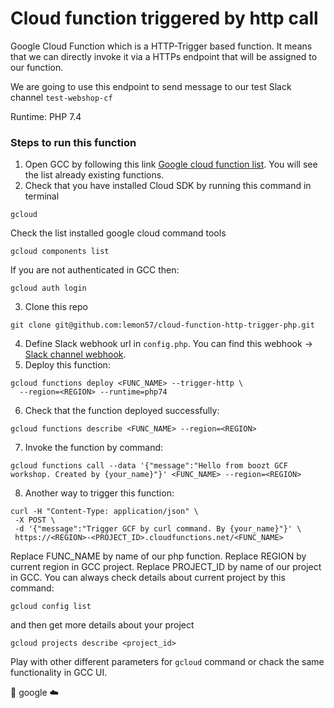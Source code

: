 # Cloud function triggered by http call 
Google Cloud Function which is a HTTP-Trigger based function. It means that we can directly invoke it via a HTTPs endpoint that will be assigned to our function.

We are going to use this endpoint to send message to our test Slack channel `test-webshop-cf`

Runtime: PHP 7.4

### Steps to run this function
1.  Open GCC by following this link [Google cloud function list](https://console.cloud.google.com/functions/list).
You will see the list already existing functions.
2. Check that you have installed Cloud SDK by running this command in terminal
```
gcloud
```
Check the list installed google cloud command tools
```
gcloud components list
```
If you are not authenticated in GCC then:
```
gcloud auth login
```
3. Clone this repo
```
git clone git@github.com:lemon57/cloud-function-http-trigger-php.git
```
4. Define Slack webhook url in `config.php`. You can find this webhook -> [Slack channel webhook](https://api.slack.com/apps/A03FHHA7URG/incoming-webhooks?).
5. Deploy this function:
```
gcloud functions deploy <FUNC_NAME> --trigger-http \
  --region=<REGION> --runtime=php74
```
6. Check that the function deployed successfully:
```
gcloud functions describe <FUNC_NAME> --region=<REGION>
``` 
7. Invoke the function by command:
```
gcloud functions call --data '{"message":"Hello from boozt GCF workshop. Created by {your_name}"}' <FUNC_NAME> --region=<REGION>
```
8. Another way to trigger this function:
```
curl -H "Content-Type: application/json" \
 -X POST \
 -d '{"message":"Trigger GCF by curl command. By {your_name}"}' \
 https://<REGION>-<PROJECT_ID>.cloudfunctions.net/<FUNC_NAME>
```
Replace FUNC_NAME by name of our php function.
Replace REGION by current region in GCC project.
Replace PROJECT_ID by name of our project in GCC. 
You can always check details about current project by this command:
```
gcloud config list
```
and then get more details about your project
```
gcloud projects describe <project_id>
```

Play with other different parameters for `gcloud` command or chack the same functionality in GCC UI.

 :rocket: google :cloud:
